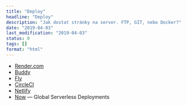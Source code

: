 ```yaml
---
title: "Deploy"
headline: "Deploy"
description: "Jak dostat stránky na server. FTP, GIT, nebo Docker?"
date: "2019-04-03"
last_modification: "2019-04-03"
status: 0
tags: []
format: "html"
---
```


<ul>
  <li><a href="https://render.com">Render.com</a></li>
  
  <li><a href="https://buddy.works">Buddy</a></li>
  
  <li><a href="https://fly.io">Fly</a></li>
  
  <li><a href="https://circleci.com">CircleCI</a></li>
  
  <li><a href="https://www.netlify.com">Netlify</a></li>
  
  <li><a href="https://zeit.co/now">Now</a> — Global Serverless Deployments</li>
</ul>